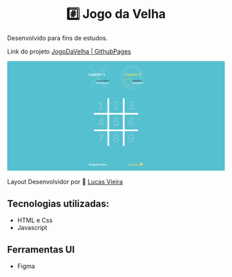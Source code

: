 <h1 align="center">#️⃣ Jogo da Velha </h1>

<p>Desenvolvido para fins de estudos.</p>

Link do projeto [JogoDaVelha | GithubPages](https://lucasarieiv.github.io/JogoDaVelha/)

<p align="center">
  <img src="game.png" alt="Jogo da Velha">
</p>

Layout Desenvolvidor por  🧑 [Lucas Vieira](github.com/lucasarieiv)

## Tecnologias utilizadas:
- HTML e Css
- Javascript

## Ferramentas UI
- Figma

